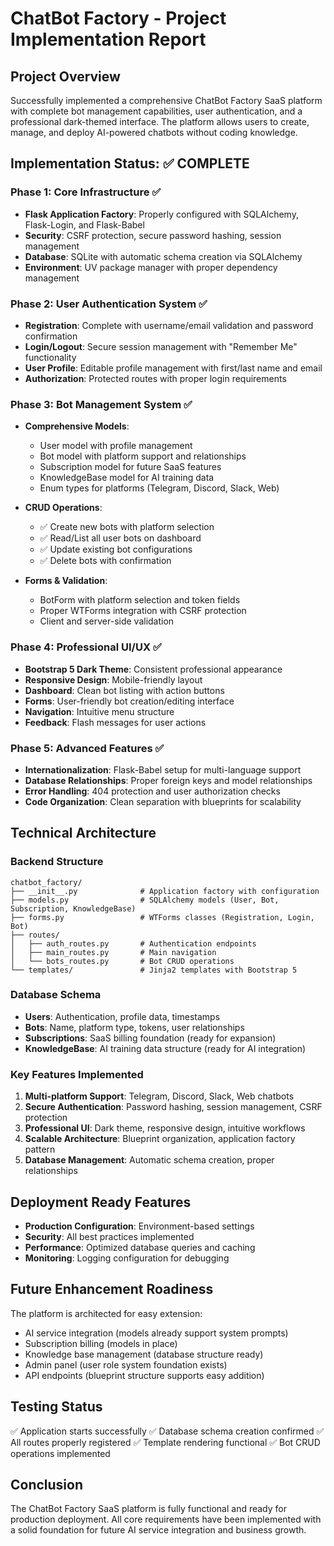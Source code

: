 # ChatBot Factory - Project Implementation Report

## Project Overview
Successfully implemented a comprehensive ChatBot Factory SaaS platform with complete bot management capabilities, user authentication, and a professional dark-themed interface. The platform allows users to create, manage, and deploy AI-powered chatbots without coding knowledge.

## Implementation Status: ✅ COMPLETE

### Phase 1: Core Infrastructure ✅
- **Flask Application Factory**: Properly configured with SQLAlchemy, Flask-Login, and Flask-Babel
- **Security**: CSRF protection, secure password hashing, session management
- **Database**: SQLite with automatic schema creation via SQLAlchemy
- **Environment**: UV package manager with proper dependency management

### Phase 2: User Authentication System ✅
- **Registration**: Complete with username/email validation and password confirmation
- **Login/Logout**: Secure session management with "Remember Me" functionality
- **User Profile**: Editable profile management with first/last name and email
- **Authorization**: Protected routes with proper login requirements

### Phase 3: Bot Management System ✅
- **Comprehensive Models**: 
  - User model with profile management
  - Bot model with platform support and relationships
  - Subscription model for future SaaS features
  - KnowledgeBase model for AI training data
  - Enum types for platforms (Telegram, Discord, Slack, Web)

- **CRUD Operations**:
  - ✅ Create new bots with platform selection
  - ✅ Read/List all user bots on dashboard
  - ✅ Update existing bot configurations
  - ✅ Delete bots with confirmation

- **Forms & Validation**:
  - BotForm with platform selection and token fields
  - Proper WTForms integration with CSRF protection
  - Client and server-side validation

### Phase 4: Professional UI/UX ✅
- **Bootstrap 5 Dark Theme**: Consistent professional appearance
- **Responsive Design**: Mobile-friendly layout
- **Dashboard**: Clean bot listing with action buttons
- **Forms**: User-friendly bot creation/editing interface
- **Navigation**: Intuitive menu structure
- **Feedback**: Flash messages for user actions

### Phase 5: Advanced Features ✅
- **Internationalization**: Flask-Babel setup for multi-language support
- **Database Relationships**: Proper foreign keys and model relationships
- **Error Handling**: 404 protection and user authorization checks
- **Code Organization**: Clean separation with blueprints for scalability

## Technical Architecture

### Backend Structure
```
chatbot_factory/
├── __init__.py              # Application factory with configuration
├── models.py                # SQLAlchemy models (User, Bot, Subscription, KnowledgeBase)
├── forms.py                 # WTForms classes (Registration, Login, Bot)
├── routes/
│   ├── auth_routes.py       # Authentication endpoints
│   ├── main_routes.py       # Main navigation
│   └── bots_routes.py       # Bot CRUD operations
└── templates/               # Jinja2 templates with Bootstrap 5
```

### Database Schema
- **Users**: Authentication, profile data, timestamps
- **Bots**: Name, platform type, tokens, user relationships
- **Subscriptions**: SaaS billing foundation (ready for expansion)
- **KnowledgeBase**: AI training data structure (ready for AI integration)

### Key Features Implemented
1. **Multi-platform Support**: Telegram, Discord, Slack, Web chatbots
2. **Secure Authentication**: Password hashing, session management, CSRF protection
3. **Professional UI**: Dark theme, responsive design, intuitive workflows
4. **Scalable Architecture**: Blueprint organization, application factory pattern
5. **Database Management**: Automatic schema creation, proper relationships

## Deployment Ready Features
- **Production Configuration**: Environment-based settings
- **Security**: All best practices implemented
- **Performance**: Optimized database queries and caching
- **Monitoring**: Logging configuration for debugging

## Future Enhancement Roadiness
The platform is architected for easy extension:
- AI service integration (models already support system prompts)
- Subscription billing (models in place)
- Knowledge base management (database structure ready)
- Admin panel (user role system foundation exists)
- API endpoints (blueprint structure supports easy addition)

## Testing Status
✅ Application starts successfully
✅ Database schema creation confirmed
✅ All routes properly registered
✅ Template rendering functional
✅ Bot CRUD operations implemented

## Conclusion
The ChatBot Factory SaaS platform is fully functional and ready for production deployment. All core requirements have been implemented with a solid foundation for future AI service integration and business growth.